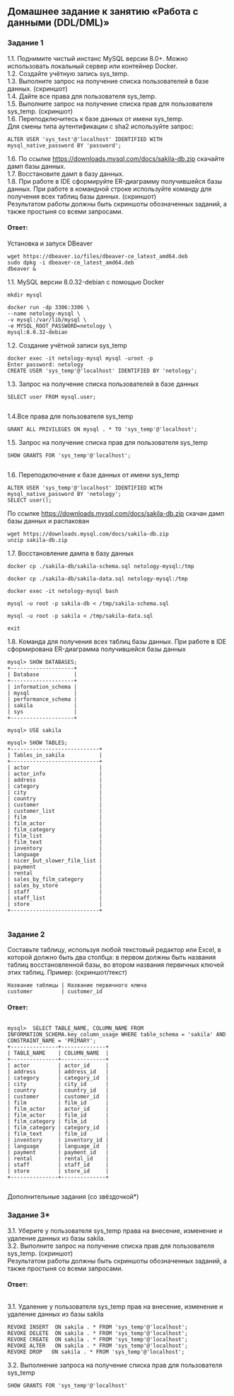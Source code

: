 ## Домашнее задание к занятию «Работа с данными (DDL/DML)»  

### Задание 1  
1.1. Поднимите чистый инстанс MySQL версии 8.0+. Можно использовать локальный сервер или контейнер Docker.  
1.2. Создайте учётную запись sys_temp.  
1.3. Выполните запрос на получение списка пользователей в базе данных. (скриншот)  
1.4. Дайте все права для пользователя sys_temp.  
1.5. Выполните запрос на получение списка прав для пользователя sys_temp. (скриншот)  
1.6. Переподключитесь к базе данных от имени sys_temp.  
Для смены типа аутентификации с sha2 используйте запрос:  
```
ALTER USER 'sys_test'@'localhost' IDENTIFIED WITH mysql_native_password BY 'password';
```
1.6. По ссылке https://downloads.mysql.com/docs/sakila-db.zip скачайте дамп базы данных.  
1.7. Восстановите дамп в базу данных.  
1.8. При работе в IDE сформируйте ER-диаграмму получившейся базы данных. При работе в командной строке используйте команду для получения всех таблиц базы данных. (скриншот)  
Результатом работы должны быть скриншоты обозначенных заданий, а также простыня со всеми запросами.  

#### Ответ:  
Установка и запуск DBeaver   
```
wget https://dbeaver.io/files/dbeaver-ce_latest_amd64.deb
sudo dpkg -i dbeaver-ce_latest_amd64.deb
dbeaver &
```
1.1. MySQL версии 8.0.32-debian с помощью Docker  
```
mkdir mysql

docker run -dp 3306:3306 \
--name netology-mysql \
-v mysql:/var/lib/mysql \
-e MYSQL_ROOT_PASSWORD=netology \
mysql:8.0.32-debian
```
1.2. Создание учётной записи sys_temp
```
docker exec -it netology-mysql mysql -uroot -p
Enter password: netology
CREATE USER 'sys_temp'@'localhost' IDENTIFIED BY 'netology';
```
1.3. Запрос на получение списка пользователей в базе данных
```
SELECT user FROM mysql.user;
```
![]()  

1.4.Все права для пользователя sys_temp
```
GRANT ALL PRIVILEGES ON mysql . * TO 'sys_temp'@'localhost';
```
1.5. Запрос на получение списка прав для пользователя sys_temp
```
SHOW GRANTS FOR 'sys_temp'@'localhost';
```
![]()  

1.6. Переподключение к базе данных от имени sys_temp
```
ALTER USER 'sys_temp'@'localhost' IDENTIFIED WITH mysql_native_password BY 'netology';
SELECT user();
```
По ссылке https://downloads.mysql.com/docs/sakila-db.zip скачан дамп базы данных и распакован
```
wget https://downloads.mysql.com/docs/sakila-db.zip
unzip sakila-db.zip
```
1.7. Восстановление дампа в базу данных
```
docker cp ./sakila-db/sakila-schema.sql netology-mysql:/tmp

docker cp ./sakila-db/sakila-data.sql netology-mysql:/tmp

docker exec -it netology-mysql bash

mysql -u root -p sakila-db < /tmp/sakila-schema.sql 

mysql -u root -p sakila < /tmp/sakila-data.sql
                                          
exit
```
1.8. Команда для получения всех таблиц базы данных. При работе в IDE сформирована ER-диаграмма получившейся базы данных
```
mysql> SHOW DATABASES;
+--------------------+
| Database           |
+--------------------+
| information_schema |
| mysql              |
| performance_schema |
| sakila             |
| sys                |
+--------------------+

mysql> USE sakila

mysql> SHOW TABLES;
+----------------------------+
| Tables_in_sakila           |
+----------------------------+
| actor                      |
| actor_info                 |
| address                    |
| category                   |
| city                       |
| country                    |
| customer                   |
| customer_list              |
| film                       |
| film_actor                 |
| film_category              |
| film_list                  |
| film_text                  |
| inventory                  |
| language                   |
| nicer_but_slower_film_list |
| payment                    |
| rental                     |
| sales_by_film_category     |
| sales_by_store             |
| staff                      |
| staff_list                 |
| store                      |
+----------------------------+
```
![]()  


### Задание 2  
Составьте таблицу, используя любой текстовый редактор или Excel, в которой должно быть два столбца: в первом должны быть названия таблиц восстановленной базы, во втором названия первичных ключей этих таблиц. Пример: (скриншот/текст)  
```
Название таблицы | Название первичного ключа
customer         | customer_id
```
#### Ответ:  
```

mysql>  SELECT TABLE_NAME, COLUMN_NAME FROM INFORMATION_SCHEMA.key_column_usage WHERE table_schema = 'sakila' AND CONSTRAINT_NAME = 'PRIMARY';
+---------------+--------------+
| TABLE_NAME    | COLUMN_NAME  |
+---------------+--------------+
| actor         | actor_id     |
| address       | address_id   |
| category      | category_id  |
| city          | city_id      |
| country       | country_id   |
| customer      | customer_id  |
| film          | film_id      |
| film_actor    | actor_id     |
| film_actor    | film_id      |
| film_category | film_id      |
| film_category | category_id  |
| film_text     | film_id      |
| inventory     | inventory_id |
| language      | language_id  |
| payment       | payment_id   |
| rental        | rental_id    |
| staff         | staff_id     |
| store         | store_id     |
+---------------+--------------+
```
![]()  

Дополнительные задания (со звёздочкой*)  

### Задание 3*  
3.1. Уберите у пользователя sys_temp права на внесение, изменение и удаление данных из базы sakila.  
3.2. Выполните запрос на получение списка прав для пользователя sys_temp. (скриншот)  
Результатом работы должны быть скриншоты обозначенных заданий, а также простыня со всеми запросами.  

#### Ответ:  
![]()  

3.1. Удаление у пользователя sys_temp прав на внесение, изменение и удаление данных из базы sakila
```
REVOKE INSERT  ON sakila . * FROM 'sys_temp'@'localhost';
REVOKE DELETE  ON sakila . * FROM 'sys_temp'@'localhost';
REVOKE CREATE  ON sakila . * FROM 'sys_temp'@'localhost';
REVOKE ALTER   ON sakila . * FROM 'sys_temp'@'localhost';
REVOKE DROP   ON sakila . * FROM 'sys_temp'@'localhost';
```
3.2. Выполнение запроса на получение списка прав для пользователя sys_temp
```
SHOW GRANTS FOR 'sys_temp'@'localhost'
```
![]()  
